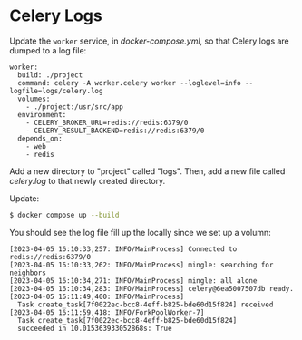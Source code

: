 # Celery Logs

Update the `worker` service, in *docker-compose.yml*, so that Celery logs are dumped to a log file:

```
worker:
  build: ./project
  command: celery -A worker.celery worker --loglevel=info --logfile=logs/celery.log
  volumes:
    - ./project:/usr/src/app
  environment:
    - CELERY_BROKER_URL=redis://redis:6379/0
    - CELERY_RESULT_BACKEND=redis://redis:6379/0
  depends_on:
    - web
    - redis
```

Add a new directory to "project" called "logs". Then, add a new file called *celery.log* to that newly created directory.

Update:

```bash
$ docker compose up --build
```

You should see the log file fill up the locally since we set up a volumn:

```
[2023-04-05 16:10:33,257: INFO/MainProcess] Connected to redis://redis:6379/0
[2023-04-05 16:10:33,262: INFO/MainProcess] mingle: searching for neighbors
[2023-04-05 16:10:34,271: INFO/MainProcess] mingle: all alone
[2023-04-05 16:10:34,283: INFO/MainProcess] celery@6ea5007507db ready.
[2023-04-05 16:11:49,400: INFO/MainProcess]
  Task create_task[7f0022ec-bcc8-4eff-b825-bde60d15f824] received
[2023-04-05 16:11:59,418: INFO/ForkPoolWorker-7]
  Task create_task[7f0022ec-bcc8-4eff-b825-bde60d15f824]
  succeeded in 10.015363933052868s: True
```